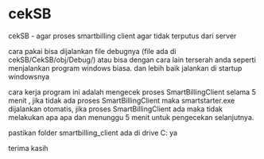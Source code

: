 # cekSB
cekSB - agar proses smartbilling client agar tidak terputus dari server

cara pakai bisa dijalankan file debugnya (file ada di cekSB/CekSB/obj/Debug/) atau bisa dengan cara lain terserah anda seperti menjalankan program windows biasa. dan lebih baik jalankan di startup windowsnya


cara kerja program ini adalah mengecek proses SmartBillingClient selama 5 menit , 
jika tidak ada proses SmartBillingClient maka smartstarter.exe dijalankan otomatis, jika proses SmartBillingClient ada maka tidak melakukan apa apa dan menunggu 5 menit untuk pengecekan selanjutnya.

pastikan folder smartbilling_client ada di drive C: ya 

terima kasih
